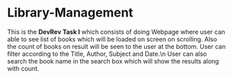 # Library-Management
This is the **DevRev Task I** which consists of doing Webpage where user can able to see list of books which will be loaded on screen on scrolling.
Also the count of books on result will be seen to the user at the bottom. User can filter according to the Title, Author, Subject and Date.\n User can also search the book name in the search box which will show the results along with count.
